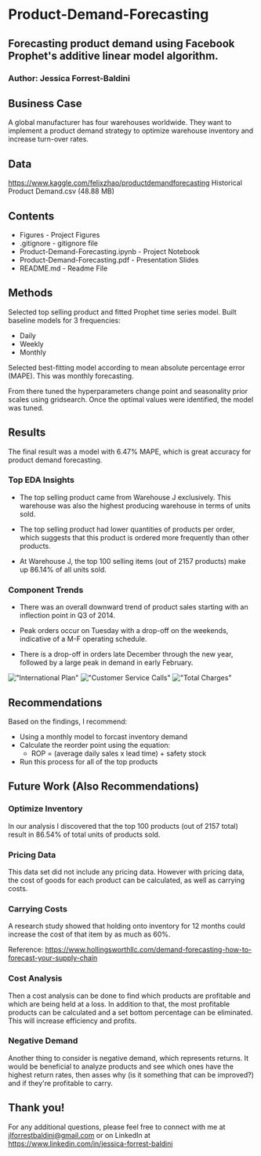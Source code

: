 # Product-Demand-Forecasting

## Forecasting product demand using Facebook Prophet's additive linear model algorithm. 

### Author: Jessica Forrest-Baldini

## Business Case

A global manufacturer has four warehouses worldwide. They want to implement a product demand strategy to optimize warehouse inventory and increase turn-over rates.

## Data

https://www.kaggle.com/felixzhao/productdemandforecasting
Historical Product Demand.csv (48.88 MB)

## Contents 

- Figures - Project Figures
- .gitignore - gitignore file
- Product-Demand-Forecasting.ipynb - Project Notebook
- Product-Demand-Forecasting.pdf - Presentation Slides
- README.md - Readme File

## Methods 

Selected top selling product and fitted Prophet time series model. Built baseline models for 3 frequencies:
- Daily
- Weekly
- Monthly

Selected best-fitting model according to mean absolute percentage error (MAPE). This was monthly forecasting.

From there tuned the hyperparameters change point and seasonality prior scales using gridsearch. Once the optimal values were identified, the model was tuned.

## Results

The final result was a model with 6.47% MAPE, which is great accuracy for product demand forecasting.  
  
### Top EDA Insights

- The top selling product came from Warehouse J exclusively. This warehouse was also the highest producing warehouse in terms of units sold. 

- The top selling product had lower quantities of products per order, which suggests that this product is ordered more frequently than other products. 

- At Warehouse J, the top 100 selling items (out of 2157 products) make up 86.14% of all units sold.

### Component Trends

- There was an overall downward trend of product sales starting with an inflection point in Q3 of 2014. 

- Peak orders occur on Tuesday with a drop-off on the weekends, indicative of a M-F operating schedule. 

- There is a drop-off in orders late December through the new year, followed by a large peak in demand in early February.


!["International Plan"](figures/international%20plan.png)
!["Customer Service Calls"](figures/customer%20service%20calls.png)
!["Total Charges"](figures/total%20charges.png)


## Recommendations

Based on the findings, I recommend:

- Using a monthly model to forcast inventory demand
- Calculate the reorder point using the equation:
    - ROP = (average daily sales x lead time) + safety stock
- Run this process for all of the top products

## Future Work (Also Recommendations)

### Optimize Inventory

In our analysis I discovered that the top 100 products (out of 2157 total) result in 86.54% of total units of products sold.

### Pricing Data

This data set did not include any pricing data. However with pricing data, the cost of goods for each product can be calculated, as well as carrying costs.

### Carrying Costs

A research study showed that holding onto inventory for 12 months could increase the cost of that item by as much as 60%.

Reference: https://www.hollingsworthllc.com/demand-forecasting-how-to-forecast-your-supply-chain

### Cost Analysis

Then a cost analysis can be done to find which products are profitable and which are being held at a loss. In addition to that, the most profitable products can be calculated and a set bottom percentage can be eliminated. This will increase efficiency and profits.

### Negative Demand

Another thing to consider is negative demand, which represents returns. It would be beneficial to analyze products and see which ones have the highest return rates, then asses why (is it something that can be improved?) and if they're profitable to carry.

## Thank you!

For any additional questions, please feel free to connect with me at jlforrestbaldini@gmail.com or on LinkedIn at https://www.linkedin.com/in/jessica-forrest-baldini
